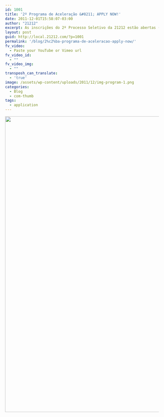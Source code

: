 ```yaml
---
id: 1001
title: '2º Programa de Aceleração &#8211; APPLY NOW!'
date: 2011-12-01T15:58:07-03:00
author: "21212"
excerpt: As inscrições do 2º Processo Seletivo da 21212 estão abertas (até 17 de dezembro), com o objetivo de selecionar um novo grupo de startups a serem aceleradas a partir de março de 2012.
layout: post
guid: http://local.21212.com/?p=1001
permalink: '/blog/2%c2%ba-programa-de-aceleracao-apply-now/'
fv_video:
  - Paste your YouTube or Vimeo url
fv_video_id:
  - ""
fv_video_img:
  - ""
transposh_can_translate:
  - 'true'
image: /assets/wp-content/uploads/2011/12/img-program-1.png
categories:
  - Blog
  - com-thumb
tags:
  - application
---
```

[<img class="aligncenter size-full wp-image-1002" src="{{ site.url }}/assets/wp-content/uploads/2011/12/apply2012-e1322762142269.jpg" alt="" width="540" height="968" srcset="{{ site.url }}/assets/wp-content/uploads/2011/12/apply2012-e1322762142269.jpg 540w, {{ site.url }}/assets/wp-content/uploads/2011/12/apply2012-e1322762142269-167x300.jpg 167w" sizes="(max-width: 540px) 100vw, 540px" />](http://local.21212.com/apply/)

&nbsp;